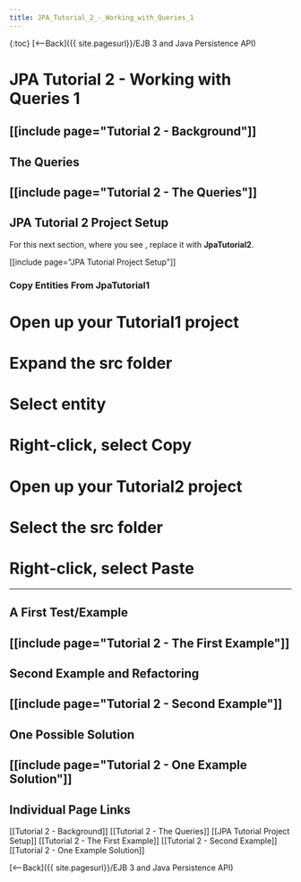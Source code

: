 ```yaml
---
title: JPA_Tutorial_2_-_Working_with_Queries_1
---
```

{:toc}
[<--Back]({{ site.pagesurl}}/EJB 3 and Java Persistence API)

# JPA Tutorial 2 - Working with Queries 1
[[include page="Tutorial 2 - Background"]]
----
## The Queries
[[include page="Tutorial 2 - The Queries"]]
----
## JPA Tutorial 2 Project Setup
For this next section, where you see **<project>**, replace it with **JpaTutorial2**.

[[include page="JPA Tutorial Project Setup"]]
### Copy Entities From JpaTutorial1
# Open up your **Tutorial1** project
# Expand the **src** folder
# Select **entity**
# Right-click, select Copy
# Open up your Tutorial2 project
# Select the **src** folder
# Right-click, select Paste
----
## A First Test/Example
[[include page="Tutorial 2 - The First Example"]]
----
## Second Example and Refactoring
[[include page="Tutorial 2 - Second Example"]]
----
## One Possible Solution
[[include page="Tutorial 2 - One Example Solution"]]
----
## Individual Page Links
[[Tutorial 2 - Background]]
[[Tutorial 2 - The Queries]]
[[JPA Tutorial Project Setup]]
[[Tutorial 2 - The First Example]]
[[Tutorial 2 - Second Example]]
[[Tutorial 2 - One Example Solution]]

[<--Back]({{ site.pagesurl}}/EJB 3 and Java Persistence API)
